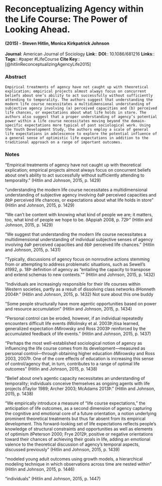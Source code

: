 # Reconceptualizing Agency within the Life Course: The Power of Looking Ahead.
#### (2015) - Steven Hitlin, Monica Kirkpatrick Johnson
**Journal**: American Journal of Sociology
**Link**:: 
**DOI**:: 10.1086/681216
**Links**:: 
**Tags**:: #paper #LifeCourse 
**Cite Key**:: [@hitlinReconceptualizingAgencyLife2015]

### Abstract

```
Empirical treatments of agency have not caught up with theoretical explication; empirical projects almost always focus on concurrent beliefs about one’s ability to act successfully without sufficiently attending to temporality. The authors suggest that understanding the modern life course necessitates a multidimensional understanding of subjective agency involving (a) perceived capacities and (b) perceived life chances, or expectations about what life holds in store. The authors also suggest that a proper understanding of agency’s potential power within a life course necessitates moving beyond the domain-specific expectations more typical of past sociological work. Using the Youth Development Study, the authors employ a scale of general life expectations in adolescence to explore the potential influence of a general sense of optimistic life expectations in addition to the traditional approach on a range of important outcomes.
```

### Notes

“Empirical treatments of agency have not caught up with theoretical explication; empirical projects almost always focus on concurrent beliefs about one’s ability to act successfully without sufficiently attending to temporality.” (Hitlin and Johnson, 2015, p. 1429)

“understanding the modern life course necessitates a multidimensional understanding of subjective agency involving ðaÞ perceived capacities and ðbÞ perceived life chances, or expectations about what life holds in store” (Hitlin and Johnson, 2015, p. 1429)

“We can’t be content with knowing what kind of people we are; it matters, too, what kind of people we hope to be. ðAppiah 2008, p. 72Þ” (Hitlin and Johnson, 2015, p. 1429)

“We suggest that understanding the modern life course necessitates a multidimensional understanding of individual subjective senses of agency involving ðaÞ perceived capacities and ðbÞ perceived life chances.” (Hitlin and Johnson, 2015, p. 1431)

“Typically, discussions of agency focus on nonroutine actions stemming from or attempting to address problematic situations, such as Sewell’s ð1992, p. 18Þ definition of agency as “entailing the capacity to transpose and extend schemas to new contexts.”” (Hitlin and Johnson, 2015, p. 1432)

“Individuals are increasingly responsible for their life courses within Western societies, partly as a result of dissolving class networks ðHonneth 2004Þ.” (Hitlin and Johnson, 2015, p. 1432) Not sure about this one buddy

“Some people structurally have more agentic opportunities based on power and resource accumulation” (Hitlin and Johnson, 2015, p. 1434)

“Personal control can be eroded, however, if an individual repeatedly encounters difficult life events ðWolinsky et al. 2003Þ;itisa learned, generalized expectation ðMirowsky and Ross 2003Þ reinforced by the accumulated feedback of life events.” (Hitlin and Johnson, 2015, p. 1437)

“Perhaps the most well-established sociological notion of agency as influencing the life course comes from its development—measured as personal control—through obtaining higher education ðMirowsky and Ross 2003, 2007Þ. One of the core effects of education is increasing this sense of control/agency that, in turn, contributes to a range of optimal life outcomes” (Hitlin and Johnson, 2015, p. 1438)

“Belief about one’s agentic capacity necessitates an understanding of temporality; individuals conceive themselves as ongoing agents with life projects ðTaylor 1989; Archer 2003; McAdams 2013Þ.” (Hitlin and Johnson, 2015, p. 1438)

“We empirically introduce a measure of “life course expectations,” the anticipation of life outcomes, as a second dimension of agency capturing the cognitive and emotional core of a future orientation, a notion underlying prominent theoretical treatments but thus far absent from its empirical development. This forward-looking set of life expectations reflects people’s knowledge of structural constraints and opportunities as well as elements of optimism ðPeterson 2000; Frye 2012Þ, positive or negative orientations toward their chances of achieving their goals in life, adding an emotional valence to the theoretical discussion of agency’s temporal aspects, discussed previously” (Hitlin and Johnson, 2015, p. 1439)

“modeled young adult outcomes using growth models, a hierarchical modeling technique in which observations across time are nested within” (Hitlin and Johnson, 2015, p. 1446)

“individuals” (Hitlin and Johnson, 2015, p. 1447)